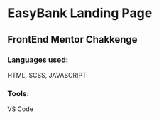 # EasyBank Landing Page 

<h2>FrontEnd Mentor Chakkenge</h2>

<h3>Languages used: </h3>
<p>HTML, SCSS, JAVASCRIPT<p>
 
 <h3>Tools: </h3>
 <p>VS Code</p>
